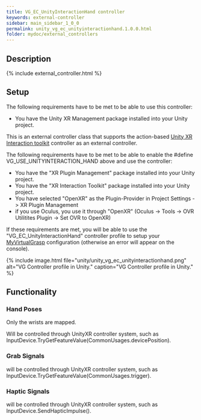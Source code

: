 ```yaml
---
title: VG_EC_UnityInteractionHand controller
keywords: external-controller
sidebar: main_sidebar_1_0_0
permalink: unity_vg_ec_unityinteractionhand.1.0.0.html
folder: mydoc/external_controllers
---
```


## Description

{% include external_controller.html %}

## Setup 

The following requirements have to be met to be able to use this controller:

 * You have the Unity XR Management package installed into your Unity project.

This is an external controller class that supports the action-based [Unity XR Interaction toolkit](https://docs.unity3d.com/Packages/com.unity.xr.interaction.toolkit@2.0/manual/xr-controller-action-based.html) controller as an external controller.
 
The following requirements have to be met to be able to enable the #define VG_USE_UNITYINTERACTION_HAND above and use the controller:

 * You have the "XR Plugin Management" package installed into your Unity project.
 * You have the "XR Interaction Toolkit" package installed into your Unity project.
 * You have selected "OpenXR" as the Plugin-Provider in Project Settings -> XR Plugin Management
 * if you use Oculus, you use it through "OpenXR" (Oculus -> Tools -> OVR Utilitites Plugin -> Set OVR to OpenXR)

If these requirements are met, you will be able to use the "VG_EC_UnityInteractionHand" controller profile to setup your [MyVirtualGrasp](unity_component_myvirtualgrasp.1.0.0.html#controller-profile) configuration (otherwise an error will appear on the console).

{% include image.html file="unity/unity_vg_ec_unityinteractionhand.png" alt="VG Controller profile in Unity." caption="VG Controller profile in Unity." %}

## Functionality

### Hand Poses
Only the wrists are mapped.

Will be controlled through UnityXR controller system, such as InputDevice.TryGetFeatureValue(CommonUsages.devicePosition).

### Grab Signals
will be controlled through UnityXR controller system, such as InputDevice.TryGetFeatureValue(CommonUsages.trigger).

### Haptic Signals
will be controlled through UnityXR controller system, such as InputDevice.SendHapticImpulse().